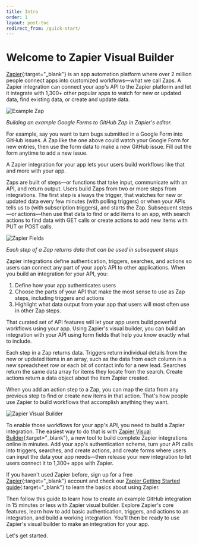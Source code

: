 ```yaml
---
title: Intro
order: 1
layout: post-toc
redirect_from: /quick-start/
---
```


# Welcome to Zapier Visual Builder

[Zapier](https://zapier.com/){:target="_blank"} is an app automation platform where over 2 million people connect apps into customized workflows—what we call Zaps. A Zapier integration can connect your app's API to the Zapier platform and let it integrate with 1,300+ other popular apps to watch for new or updated data, find existing data, or create and update data.

![Example Zap](https://cdn.zapier.com/storage/photos/bcad0a485f61f4acccf36cb19a0261ec.gif)

_Building an example Google Forms to GitHub Zap in Zapier's editor._

For example, say you want to turn bugs submitted in a Google Form into GitHub issues. A Zap like the one above could watch your Google Form for new entries, then use the form data to make a new GitHub issue. Fill out the form anytime to add a new issue.

A Zapier integration for your app lets your users build workflows like that and more with your app.

Zaps are built of steps—or functions that take input, communicate with an API, and return output. Users build Zaps from two or more steps from integrations. The first step is always the trigger, that watches for new or updated data every few minutes (with polling triggers) or when your APIs tells us to (with subscription triggers), and starts the Zap. Subsequent steps—or actions—then use that data to find or add items to an app, with search actions to find data with GET calls or create actions to add new items with PUT or POST calls.

![Zapier Fields](https://cdn.zapier.com/storage/photos/e0442350236db38688da231caafdab5f.gif)

_Each step of a Zap returns data that can be used in subsequent steps_

Zapier integrations define authentication, triggers, searches, and actions so users can connect any part of your app’s API to other applications. When you build an integration for your API, you:

1. Define how your app authenticates users
2. Choose the parts of your API that make the most sense to use as Zap steps, including triggers and actions
3. Highlight what data output from your app that users will most often use in other Zap steps.

That curated set of API features will let your app users build powerful workflows using your app. Using Zapier's visual builder, you can build an integration with your API using form fields that help you know exactly what to include.

Each step in a Zap returns data. Triggers return individual details from the new or updated items in an array, such as the data from each column in a new spreadsheet row or each bit of contact info for a new lead. Searches return the same data array for items they locate from the search. Create actions return a data object about the item Zapier created.

When you add an action step to a Zap, you can map the data from any previous step to find or create new items in that action. That's how people use Zapier to build workflows that accomplish anything they want.

![Zapier Visual Builder](https://cdn.zapier.com/storage/photos/2316a669768c5c2ee9f4b1e84c70d1d0.png)

To enable those workflows for your app's API, you need to build a Zapier integration. The easiest way to do that is with [Zapier Visual Builder](https://zapier.com/app/developer/){:target="_blank"}, a new tool to build complete Zapier integrations online in minutes. Add your app's authentication scheme, turn your API calls into triggers, searches, and create actions, and create forms where users can input the data your app needs—then release your new integration to let users connect it to 1,300+ apps with Zapier.

If you haven't used Zapier before, sign up for a free [Zapier](https://zapier.com/){:target="_blank"} account and check our [Zapier Getting Started guide](https://zapier.com/learn/getting-started-guide/){:target="_blank"} to learn the basics about using Zapier.

Then follow this guide to learn how to create an example GitHub integration in 15 minutes or less with Zapier visual builder. Explore Zapier's core features, learn how to add basic authentication, triggers, and actions to an integration, and build a working integration. You'll then be ready to use Zapier's visual builder to make an integration for your app.

Let's get started.
